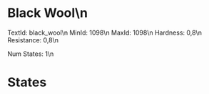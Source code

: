 # Black Wool\n
TextId: black_wool\n
MinId: 1098\n
MaxId: 1098\n
Hardness: 0,8\n
Resistance: 0,8\n

Num States: 1\n
# States
```

```
